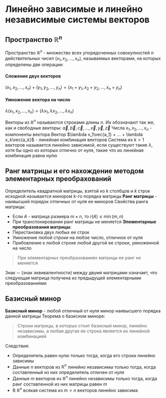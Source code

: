 # Линейно зависимые и линейно независимые системы векторов
## Пространство $\mathbb{R}^n$
Пространство $\mathbb{R}^n$ - множество всех упорядоченных совокупностей $n$ действительных чисел $(x_1, x_2, ..., x_n)$, называемых векторами, на которых определены две операции:
#### Сложение двух векторов
$(x_1, x_2, ..., x_n) + (y_1, y_2, ..., y_n) = (x_1+y_1, x_2+y_2, ..., x_n+y_n)$
#### Умножение вектора на число
$\lambda(x_1, x_2, ..., x_n) = (\lambda x_1, \lambda x_2, ..., \lambda x_n)$

Векторы из $\mathbb{R}^n$ называются строками длины $n$. Их обозначают так же, как и свободные векторы: $\vec{a}, \vec{b}, \vec{c}, ..., \vec{x}, \vec{y}, \vec{z}$
Числа $x_1, x_2, ..., x_n$ - компоненты вектора
Вектор $\lambda x_1\vec{a_1} + ... + \lambda x_k\vec{a_k}$ - линейная комбинация векторов
Система их $k>1$ векторов называется линейно зависимой, если существуют такие $\lambda$, хотя бы одно из которых отлично от нуля, такие что их линейная комбинация равна нулю
## Ранг матрицы и его нахождение методом элементарных преобрахований
Определитель квадратной матрицы, взятой из $k$ столбцов и $k$ строк исходной называется минором $k$-го порядка матрицы
**Ранг матрицы** - наивысший порядок отличных от нуля ее миноров 
Свойства ранга матрицы:
- Если $A$ - матрица размера $m\times n$, то $r(A)\le \min{(m, n)}$
- При транспонировании ранг матрицы не меняется
**Элементарные преобразования матрицы**:
- Перестановка двух любых ее строк
- Умножение любой строки на любое число, отличное от нуля
- Прибовление к любой строке любой другой ее строки, умноженной на число
> При элементарных преобразованиях матрицы ее ранг не меняется

Знак $\sim$ (знак эквивалентности) между двумя матрицами означает, что следующая матрица получена из предыдущей элементарными преобразованиями
## Базисный минор
**Базисный минор** - любой отличный от нуля минор наивысшего порядка данной матрицы
Теорема о базисном миноре:
> Строки матрицы, в которых стоит базисный минор, линейно независимы, а любая другая ее строка является их линейной комбинацией

Следствия:
- Определитель равен нулю только тогда, когда его строки линейно зависимы
- Данные $n$ векторов из $\mathbb{R}^n$ линейно независимы только тогда, когда составленный из них определитель отличен от нуля
- Данные $m$ векторов из $\mathbb{R}^n$ линейно независимы только тогда, когда ранг составленной из них матрицы равен $m$
- В $\mathbb{R}^n$ всякая система из $m>n$ векторов линейно зависима
